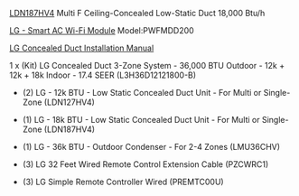 [LDN187HV4](https://www.ecomfort.com/LG-LDN187HV4/p95027.html)
Multi F Ceiling-Concealed Low-Static Duct
18,000 Btu/h

[LG - Smart AC Wi-Fi Module](https://www.ecomfort.com/LG-PWFMDD200/p95033.html)
Model:PWFMDD200

[LG Concealed Duct Installation Manual](https://www.ecomfort.com/manuals/6268c7e95602aabb756526f0e9b6d291.pdf)


1 x	(Kit) LG Concealed Duct 3-Zone System - 36,000 BTU Outdoor - 12k + 12k + 18k Indoor - 17.4 SEER (L3H36D12121800-B)

  - (2) LG - 12k BTU - Low Static Concealed Duct Unit - For Multi or Single-Zone (LDN127HV4)

  - (1) LG - 18k BTU - Low Static Concealed Duct Unit - For Multi or Single-Zone (LDN187HV4)

  - (1) LG - 36k BTU - Outdoor Condenser - For 2-4 Zones (LMU36CHV)

  - (3) LG 32 Feet Wired Remote Control Extension Cable (PZCWRC1)

  - (3) LG Simple Remote Controller Wired (PREMTC00U)
